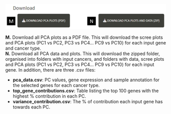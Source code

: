<img src="../www/helper_pca3.png" width="550" />

**M.** Download all PCA plots as a PDF file. This will download the scree plots and PCA plots (PC1 vs PC2, PC3 vs PC4... PC9 vs PC10) for each input gene and cancer type.\
**N.** Download all PCA data and plots. This will download the zipped folder, organised into folders with input cancers, and folders with data, scree plots and PCA plots (PC1 vs PC2, PC3 vs PC4... PC9 vs PC10) for each input gene. In addition, there are three .csv files:
- **pca_data.csv**: PC values, gene expression and sample annotation for the selected genes for each cancer type.
- **top_gene_contributions.csv**: Table listing the top 100 genes with the highest % contribution in each PC.
- **variance_contribution.csv**: The % of contribution each input gene has towards each PC.